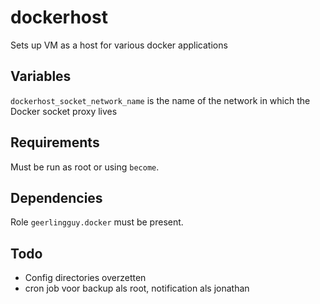 dockerhost
=========

Sets up VM as a host for various docker applications



Variables
------------

`dockerhost_socket_network_name` is the name of the network in which the Docker socket proxy lives

Requirements
------------

Must be run as root or using `become`.

Dependencies
------------

Role `geerlingguy.docker` must be present.

Todo
------------

- Config directories overzetten
- cron job voor backup als root, notification als jonathan
